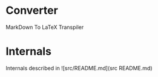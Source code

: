 # Converter

MarkDown To LaTeX Transpiler

# Internals

Internals described in ![src/README.md](src README.md)